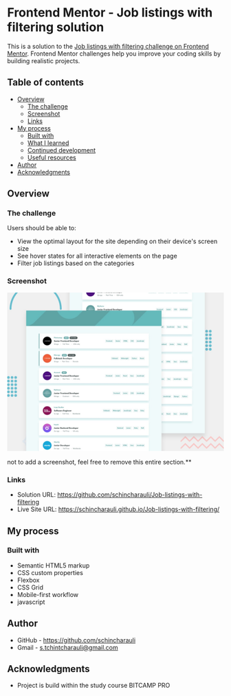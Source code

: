 # Frontend Mentor - Job listings with filtering solution

This is a solution to the [Job listings with filtering challenge on Frontend Mentor](https://www.frontendmentor.io/challenges/job-listings-with-filtering-ivstIPCt). Frontend Mentor challenges help you improve your coding skills by building realistic projects. 

## Table of contents

- [Overview](#overview)
  - [The challenge](#the-challenge)
  - [Screenshot](#screenshot)
  - [Links](#links)
- [My process](#my-process)
  - [Built with](#built-with)
  - [What I learned](#what-i-learned)
  - [Continued development](#continued-development)
  - [Useful resources](#useful-resources)
- [Author](#author)
- [Acknowledgments](#acknowledgments)



## Overview

### The challenge

Users should be able to:

- View the optimal layout for the site depending on their device's screen size
- See hover states for all interactive elements on the page
- Filter job listings based on the categories

### Screenshot

![](./design/desktop-preview.jpg)


 not to add a screenshot, feel free to remove this entire section.**

### Links

- Solution URL: https://github.com/schincharauli/Job-listings-with-filtering
- Live Site URL: https://schincharauli.github.io/Job-listings-with-filtering/

## My process

### Built with

- Semantic HTML5 markup
- CSS custom properties
- Flexbox
- CSS Grid
- Mobile-first workflow
- javascript 

## Author



- GitHub - https://github.com/schincharauli
- Gmail - s.tchintcharauli@gmail.com

## Acknowledgments
- Project is build within the study course BITCAMP PRO
